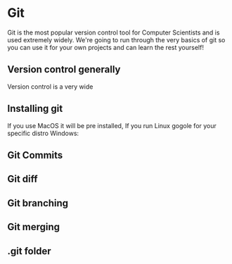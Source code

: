 
Git
===

Git is the most popular version control tool for Computer Scientists and is used extremely widely. 
We're going to run through the very basics of git so you can use it for your own projects and can 
learn the rest yourself!

Version control generally
----------------------------

Version control is a very wide 

Installing git
-----------------

If you use MacOS it will be pre installed,
If you run Linux gogole for your specific distro
Windows:

Git Commits
--------------

Git diff
-----------

Git branching
----------------

Git merging
--------------

.git folder
-----------



